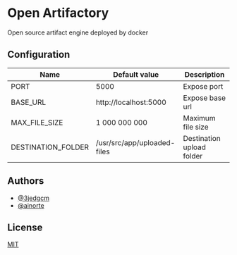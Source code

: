 # Open Artifactory

Open source artifact engine deployed by docker

## Configuration

| Name               | Default value               | Description               |
| ------------------ | --------------------------- | ------------------------- |
| PORT               | 5000                        | Expose port               |
| BASE_URL           | http://localhost:5000       | Expose base url           |
| MAX_FILE_SIZE      | 1 000 000 000               | Maximum file size         |
| DESTINATION_FOLDER | /usr/src/app/uploaded-files | Destination upload folder |


## Authors

- [@3jedgcm](https://www.github.com/3jedgcm)
- [@ainorte](https://www.github.com/ainorte)


## License

[MIT](https://choosealicense.com/licenses/mit/)

